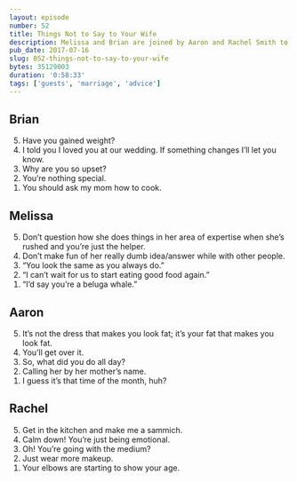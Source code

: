 ```yaml
---
layout: episode
number: 52
title: Things Not to Say to Your Wife
description: Melissa and Brian are joined by Aaron and Rachel Smith to discuss some of the worst things you can say to your spouse.
pub_date: 2017-07-16
slug: 052-things-not-to-say-to-your-wife
bytes: 35129003
duration: '0:58:33'
tags: ['guests', 'marriage', 'advice']
---
```


<h2>Brian</h2>
<ol reversed>
<li>Have you gained weight?</li>
<li>I told you I loved you at our wedding. If something changes I’ll let you know.</li>
<li>Why are you so upset?</li>
<li>You’re nothing special.</li>
<li>You should ask my mom how to cook.</li>
</ol>

<h2>Melissa</h2>
<ol reversed>
<li>Don’t question how she does things in her area of expertise when she’s rushed and you’re just the helper.</li>
<li>Don’t make fun of her really dumb idea/answer while with other people.</li>
<li>“You look the same as you always do.”</li>
<li>“I can’t wait for us to start eating good food again.”</li>
<li>“I’d say you’re a beluga whale.”</li>
</ol>

<h2>Aaron</h2>
<ol reversed>
<li>It’s not the dress that makes you look fat; it’s your fat that makes you look fat. </li>
<li>You’ll get over it.</li>
<li>So, what did you do all day?</li>
<li>Calling her by her mother’s name.</li>
<li>I guess it’s that time of the month, huh?</li>
</ol>

<h2>Rachel</h2>
<ol reversed>
<li>Get in the kitchen and make me a sammich.</li>
<li>Calm down! You’re just being emotional.</li>
<li>Oh! You’re going with the medium? </li>
<li>Just wear more makeup.</li>
<li>Your elbows are starting to show your age.</li>
</ol>